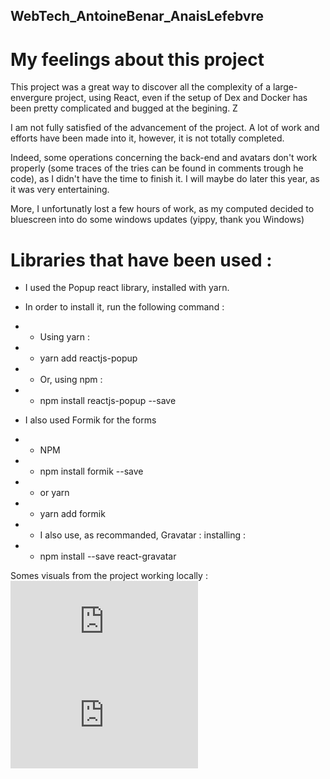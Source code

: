 ## WebTech_AntoineBenar_AnaisLefebvre

# My feelings about this project

This project was a great way to discover all the complexity of a large-envergure project, using React, even if the setup of Dex and Docker has been pretty complicated and bugged at the begining. Z

I am not fully satisfied of the advancement of the project. A lot of work and efforts have been made into it, however, it is not totally completed.

Indeed, some operations concerning the back-end and avatars don't work properly (some traces of the tries can be found in comments trough he code), as I didn't have the time to finish it. I will maybe do later this year, as it was very entertaining.

More, I unfortunatly lost a few hours of work, as my computed decided to bluescreen into do some windows updates (yippy, thank you Windows)

# Libraries that have been used : 
- I used the Popup react library, installed with yarn.
- In order to install it, run the following command  : 

- -  Using yarn : 

- - yarn add reactjs-popup

- - Or, using npm : 

- - npm install reactjs-popup --save



- I also used Formik for the forms 

- - NPM

- - npm install formik --save

- - or yarn 

- - yarn add formik


- - I also use, as recommanded, Gravatar : installing :

- - npm install --save react-gravatar



 Somes visuals from the project working locally : 
  ![alt text](https://github.com/AntoineBenar/WebTech_AntoineBenar_AnaisLefebvre/blob/main/README.md?raw=true "Visual_project_1.jpg")
  ![alt text](https://github.com/AntoineBenar/WebTech_AntoineBenar_AnaisLefebvre/blob/main/README.md?raw=true "Visual_project_2.jpg")
 